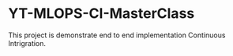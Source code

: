 # YT-MLOPS-CI-MasterClass
This project is demonstrate end to end implementation Continuous Intrigration.

